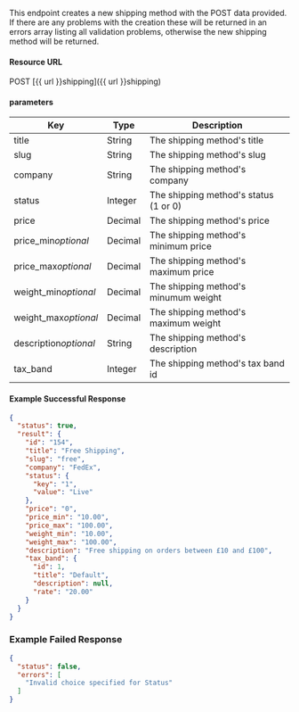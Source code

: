 <!--
@title Create new shipping method
@author Moltin Ltd
@description Creates a new shipping method

@sidebar 1
@family Shipping
@rate No
@auth Yes
@format JSON
@http POST
@version beta
-->
This endpoint creates a new shipping method with the POST data provided. If there are any problems with the creation these will be returned in an errors array listing all validation problems, otherwise the new shipping method will be returned.


#### Resource URL
POST [{{ url }}shipping]({{ url }}shipping)


#### parameters
Key | Type | Description
--- | ---- | -----------
title | String | The shipping method's title
slug | String | The shipping method's slug
company | String | The shipping method's company
status | Integer | The shipping method's status (1 or 0)
price | Decimal | The shipping method's price
price_min*optional* | Decimal | The shipping method's minimum price
price_max*optional* | Decimal | The shipping method's maximum price
weight_min*optional* | Decimal | The shipping method's minumum weight
weight_max*optional* | Decimal | The shipping method's maximum weight
description*optional* | String | The shipping method's description
tax_band | Integer | The shipping method's tax band id

<!--code-->
#### Example Successful Response
``` json
{
  "status": true,
  "result": {
    "id": "154",
    "title": "Free Shipping",
    "slug": "free",
    "company": "FedEx",
    "status": {
      "key": "1",
      "value": "Live"
    },
    "price": "0",
    "price_min": "10.00",
    "price_max": "100.00",
    "weight_min": "10.00",
    "weight_max": "100.00",
    "description": "Free shipping on orders between £10 and £100",
    "tax_band": {
      "id": 1,
      "title": "Default",
      "description": null,
      "rate": "20.00"
    }
  }
}
```


### Example Failed Response
``` json
{
  "status": false,
  "errors": [
    "Invalid choice specified for Status"
  ]
}
```
<!--/code-->